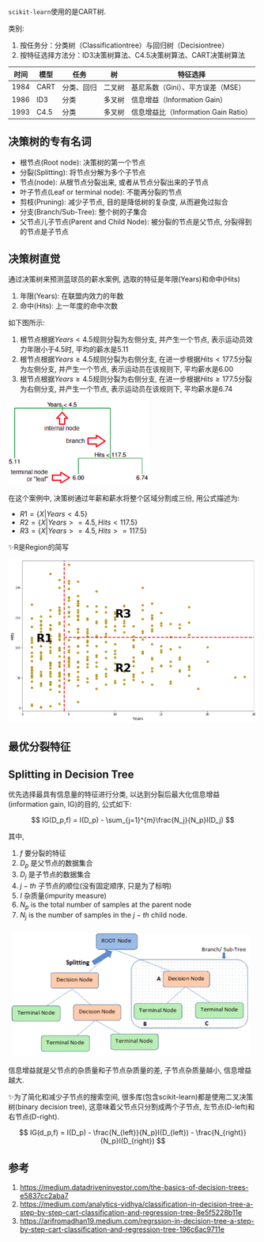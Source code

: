 `scikit-learn`使用的是CART树.


类别:
1. 按任务分：分类树（Classificationtree）与回归树（Decisiontree）
2. 按特征选择方法分：ID3决策树算法、C4.5决策树算法、CART决策树算法


| 时间  | 模型 | 任务     | 树         | 特征选择                |
|-------|------|----------|------------|-------------------------|
| 1984  | CART | 分类、回归 | 二叉树     | 基尼系数（Gini）、平方误差（MSE） |
| 1986  | ID3  | 分类     | 多叉树     | 信息增益（Information Gain） |
| 1993  | C4.5 | 分类     | 多叉树     | 信息增益比（Information Gain Ratio） |



## 决策树的专有名词

- 根节点(Root node): 决策树的第一个节点
- 分裂(Splitting): 将节点分解为多个子节点
- 节点(node): 从根节点分裂出来, 或者从节点分裂出来的子节点
- 叶子节点(Leaf or terminal node): 不能再分裂的节点
- 剪枝(Pruning): 减少子节点, 目的是降低树的复杂度, 从而避免过拟合
- 分支(Branch/Sub-Tree): 整个树的子集合
- 父节点儿子节点(Parent and Child Node): 被分裂的节点是父节点, 分裂得到的节点是子节点





## 决策树直觉

通过决策树来预测蓝球员的薪水案例, 选取的特征是年限(Years)和命中(Hits)

1. 年限(Years): 在联盟内效力的年数
1. 命中(Hits): 上一年度的命中次数

如下图所示: 
1. 根节点根据$Years < 4.5$规则分裂为左侧分支, 并产生一个节点, 表示运动员效力年限小于4.5时, 平均的薪水是5.11
2. 根节点根据$Years \ge 4.5$规则分裂为右侧分支, 在进一步根据$Hits < 177.5$分裂为左侧分支, 并产生一个节点, 表示运动员在该规则下, 平均薪水是6.00
3. 根节点根据$Years \ge 4.5$规则分裂为右侧分支, 在进一步根据$Hits \ge 177.5$分裂为右侧分支, 并产生一个节点, 表示运动员在该规则下, 平均薪水是6.74

![](树模型/1.png)


在这个案例中, 决策树通过年薪和薪水将整个区域分割成三份, 用公式描述为:

- $R1 = \{X|Years<4.5\}$
- $R2 = \{X|Years>=4.5, Hits<117.5\}$
- $R3 = \{X|Years>=4.5, Hits>=117.5\}$

✨R是Region的简写

![](树模型/2.png)



## 最优分裂特征

## Splitting in Decision Tree
优先选择最具有信息量的特征进行分类, 以达到分裂后最大化信息增益(information gain, IG)的目的, 公式如下:

$$ IG(D_p,f) = I(D_p) - \sum_{j=1}^{m}\frac{N_j}{N_p}I(D_j) $$

其中, 
1. $f$ 要分裂的特征
2. $D_p$ 是父节点的数据集合
3. $D_j$ 是子节点的数据集合
4. $j-th$ 子节点的顺位(没有固定顺序, 只是为了标明)
5. $I$ 杂质量(impurity measure)
6. $N_p$ is the total number of samples at the parent node
7. $N_j$ is the number of samples in the $j-th$ child node.


![alt text](树模型/5.png)

信息增益就是父节点的杂质量和子节点杂质量的差, 子节点杂质量越小, 信息增益越大.

✨为了简化和减少子节点的搜索空间, 很多库(包含scikit-learn)都是使用二叉决策树(binary decision tree), 这意味着父节点只分割成两个子节点, 左节点(D-left)和右节点(D-right).

$$ IG(d_p,f) = I(D_p) - \frac{N_{left}}{N_p}I(D_{left}) - \frac{N_{right}}{N_p}I(D_{right}) $$


## 参考
1. https://medium.datadriveninvestor.com/the-basics-of-decision-trees-e5837cc2aba7
2. https://medium.com/analytics-vidhya/classification-in-decision-tree-a-step-by-step-cart-classification-and-regression-tree-8e5f5228b11e
3. https://arifromadhan19.medium.com/regrssion-in-decision-tree-a-step-by-step-cart-classification-and-regression-tree-196c6ac9711e








